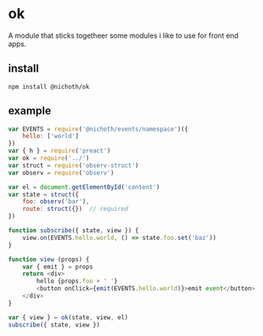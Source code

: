 # ok
A module that sticks togetheer some modules i like to use for front end apps.

## install
```
npm install @nichoth/ok
```

## example
```js
var EVENTS = require('@nichoth/events/namespace')({
    hello: ['world']
})
var { h } = require('preact')
var ok = require('../')
var struct = require('observ-struct')
var observ = require('observ')

var el = document.getElementById('content')
var state = struct({
    foo: observ('bar'),
    route: struct({})  // required
})

function subscribe({ state, view }) {
    view.on(EVENTS.hello.world, () => state.foo.set('baz'))
}

function view (props) {
    var { emit } = props
    return <div>
        hello {props.foo + ' '}
        <button onClick={emit(EVENTS.hello.world)}>emit event</button>
    </div>
}

var { view } = ok(state, view, el)
subscribe({ state, view })
```
